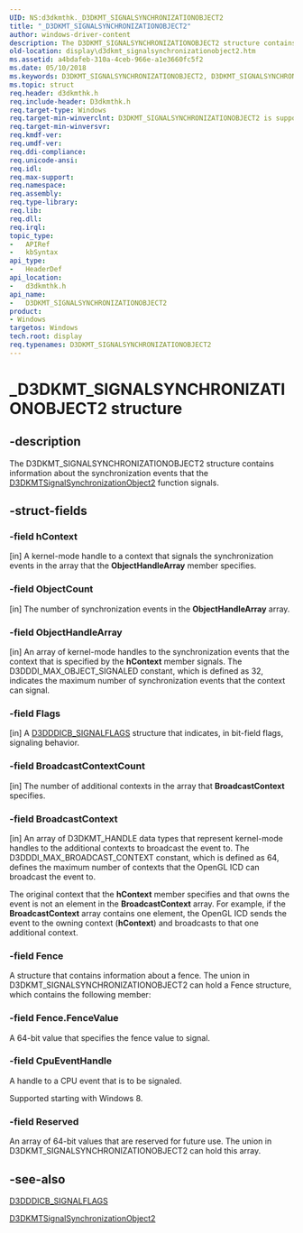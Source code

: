 ```yaml
---
UID: NS:d3dkmthk._D3DKMT_SIGNALSYNCHRONIZATIONOBJECT2
title: "_D3DKMT_SIGNALSYNCHRONIZATIONOBJECT2"
author: windows-driver-content
description: The D3DKMT_SIGNALSYNCHRONIZATIONOBJECT2 structure contains information about the synchronization events that the D3DKMTSignalSynchronizationObject2 function signals.
old-location: display\d3dkmt_signalsynchronizationobject2.htm
ms.assetid: a4bdafeb-310a-4ceb-966e-a1e3660fc5f2
ms.date: 05/10/2018
ms.keywords: D3DKMT_SIGNALSYNCHRONIZATIONOBJECT2, D3DKMT_SIGNALSYNCHRONIZATIONOBJECT2 structure [Display Devices], OpenGL_Structs_ac490d8c-5ab9-4a1f-8908-5c2e7786b65b.xml, _D3DKMT_SIGNALSYNCHRONIZATIONOBJECT2, d3dkmthk/D3DKMT_SIGNALSYNCHRONIZATIONOBJECT2, display.d3dkmt_signalsynchronizationobject2
ms.topic: struct
req.header: d3dkmthk.h
req.include-header: D3dkmthk.h
req.target-type: Windows
req.target-min-winverclnt: D3DKMT_SIGNALSYNCHRONIZATIONOBJECT2 is supported beginning with the Windows 7 operating system.
req.target-min-winversvr: 
req.kmdf-ver: 
req.umdf-ver: 
req.ddi-compliance: 
req.unicode-ansi: 
req.idl: 
req.max-support: 
req.namespace: 
req.assembly: 
req.type-library: 
req.lib: 
req.dll: 
req.irql: 
topic_type:
-	APIRef
-	kbSyntax
api_type:
-	HeaderDef
api_location:
-	d3dkmthk.h
api_name:
-	D3DKMT_SIGNALSYNCHRONIZATIONOBJECT2
product:
- Windows
targetos: Windows
tech.root: display
req.typenames: D3DKMT_SIGNALSYNCHRONIZATIONOBJECT2
---
```


# _D3DKMT_SIGNALSYNCHRONIZATIONOBJECT2 structure


## -description


The D3DKMT_SIGNALSYNCHRONIZATIONOBJECT2 structure contains information about the synchronization events that the <a href="https://msdn.microsoft.com/library/windows/hardware/ff547227">D3DKMTSignalSynchronizationObject2</a> function signals. 


## -struct-fields




### -field hContext

[in] A kernel-mode handle to a context that signals the synchronization events in the array that the <b>ObjectHandleArray</b> member specifies.


### -field ObjectCount

[in] The number of synchronization events in the <b>ObjectHandleArray</b> array. 


### -field ObjectHandleArray

[in] An array of kernel-mode handles to the synchronization events that the context that is specified by the <b>hContext</b> member signals. The D3DDDI_MAX_OBJECT_SIGNALED constant, which is defined as 32, indicates the maximum number of synchronization events that the context can signal. 


### -field Flags

[in] A <a href="https://msdn.microsoft.com/library/windows/hardware/ff544271">D3DDDICB_SIGNALFLAGS</a> structure that indicates, in bit-field flags, signaling behavior.


### -field BroadcastContextCount

[in] The number of additional contexts in the array that <b>BroadcastContext</b> specifies.


### -field BroadcastContext

[in] An array of D3DKMT_HANDLE data types that represent kernel-mode handles to the additional contexts to broadcast the event to. The D3DDDI_MAX_BROADCAST_CONTEXT constant, which is defined as 64, defines the maximum number of contexts that the OpenGL ICD can broadcast the event to.

The original context that the <b>hContext</b> member specifies and that owns the event is not an element in the <b>BroadcastContext</b> array. For example, if the <b>BroadcastContext</b> array contains one element, the OpenGL ICD sends the event to the owning context (<b>hContext</b>) and broadcasts to that one additional context. 


### -field Fence

A structure that contains information about a fence. The union in D3DKMT_SIGNALSYNCHRONIZATIONOBJECT2 can hold a Fence structure, which contains the following member:


### -field Fence.FenceValue

A 64-bit value that specifies the fence value to signal. 


### -field CpuEventHandle

A handle to a CPU event that is to be signaled.

Supported starting with Windows 8.


### -field Reserved

An array of 64-bit values that are reserved for future use. The union in D3DKMT_SIGNALSYNCHRONIZATIONOBJECT2 can hold this array. 


## -see-also




<a href="https://msdn.microsoft.com/library/windows/hardware/ff544271">D3DDDICB_SIGNALFLAGS</a>



<a href="https://msdn.microsoft.com/library/windows/hardware/ff547227">D3DKMTSignalSynchronizationObject2</a>
 

 

